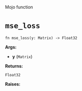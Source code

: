Mojo function

# `mse_loss`

```mojo
fn mse_loss(y: Matrix) -> Float32
```

**Args:**

- **y** (`Matrix`)

**Returns:**

`Float32`

**Raises:**

